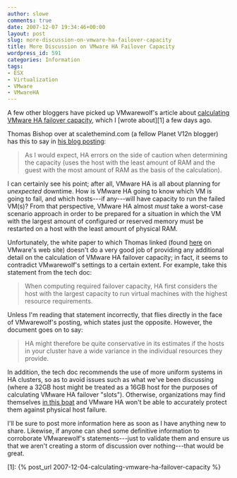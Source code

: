 ```yaml
---
author: slowe
comments: true
date: 2007-12-07 19:34:46+00:00
layout: post
slug: more-discussion-on-vmware-ha-failover-capacity
title: More Discussion on VMware HA Failover Capacity
wordpress_id: 591
categories: Information
tags:
- ESX
- Virtualization
- VMware
- VMwareHA
---
```


A few other bloggers have picked up VMwarewolf's article about [calculating VMware HA failover capacity](http://www.vmwarewolf.com/ha-failover-capacity/), which I [wrote about][1] a few days ago.

Thomas Bishop over at scalethemind.com (a fellow Planet V12n blogger) has this to say in [his blog posting](http://scalethemind.com/2007/12/how-vmware-ha-failover-capacity-is.html):

>As I would expect, HA errors on the side of caution when determining the capacity (uses the host with the least amount of RAM and the guest with the most amount of RAM as the basis of the calculation).

I can certainly see his point; after all, VMware HA is all about planning for _unexpected_ downtime. How is VMware HA going to know which VM is going to fail, and which hosts---if any---will have capacity to run the failed VM(s)? From that perspective, VMware HA almost _must_ take a worst-case scenario approach in order to be prepared for a situation in which the VM with the largest amount of configured or reserved memory must be restarted on a host with the least amount of physical RAM.

Unfortunately, the white paper to which Thomas linked (found [here](http://www.vmware.com/pdf/vmware_ha_wp.pdf) on VMware's web site) doesn't do a very good job of providing any additional detail on the calculation of VMware HA failover capacity; in fact, it seems to contradict VMwarewolf's settings to a certain extent. For example, take this statement from the tech doc:

>When computing required failover capacity, HA first considers the host with the largest capacity to run virtual machines with the highest resource requirements.

Unless I'm reading that statement incorrectly, that flies directly in the face of VMwarewolf's posting, which states just the opposite. However, the document goes on to say:

>HA might therefore be quite conservative in its estimates if the hosts in your cluster have a wide variance in the individual resources they provide.

In addition, the tech doc recommends the use of more uniform systems in HA clusters, so as to avoid issues such as what we've been discussing (where a 32GB host might be treated as a 16GB host for the purposes of calculating VMware HA failover "slots"). Otherwise, organizations may find themselves [in this boat](http://www.savagenomads.net/2007/12/05/calculating_vmware_ha_failover_capacity/) and VMware HA won't be able to accurately protect them against physical host failure.

I'll be sure to post more information here as soon as I have anything new to share. Likewise, if anyone can shed some definitive information to corroborate VMwarewolf's statements---just to validate them and ensure us that we aren't creating a storm of discussion over nothing---that would be great.

[1]: {% post_url 2007-12-04-calculating-vmware-ha-failover-capacity %}
